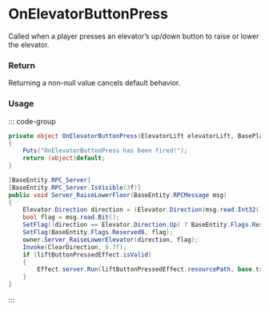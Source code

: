 # OnElevatorButtonPress
<Badge type="info" text="Elevator"/>[<Badge type="danger" text="Carbon Compatible"/>](https://github.com/CarbonCommunity/Carbon)[<Badge type="warning" text="Oxide Compatible"/>](https://github.com/OxideMod/Oxide.Rust)
Called when a player presses an elevator’s up/down button to raise or lower the elevator.

### Return
Returning a non-null value cancels default behavior.

### Usage
::: code-group
```csharp [Example]
private object OnElevatorButtonPress(ElevatorLift elevatorLift, BasePlayer player, Elevator.Direction local0, bool local1)
{
	Puts("OnElevatorButtonPress has been fired!");
	return (object)default;
}
```
```csharp [Source — Assembly-CSharp @ ElevatorLift]
[BaseEntity.RPC_Server]
[BaseEntity.RPC_Server.IsVisible(3f)]
public void Server_RaiseLowerFloor(BaseEntity.RPCMessage msg)
{
	Elevator.Direction direction = (Elevator.Direction)msg.read.Int32();
	bool flag = msg.read.Bit();
	SetFlag((direction == Elevator.Direction.Up) ? BaseEntity.Flags.Reserved1 : BaseEntity.Flags.Reserved2, b: true);
	SetFlag(BaseEntity.Flags.Reserved6, flag);
	owner.Server_RaiseLowerElevator(direction, flag);
	Invoke(ClearDirection, 0.7f);
	if (liftButtonPressedEffect.isValid)
	{
		Effect.server.Run(liftButtonPressedEffect.resourcePath, base.transform.position, UnityEngine.Vector3.up);
	}
}

```
:::
